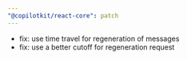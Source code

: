 ```yaml
---
"@copilotkit/react-core": patch
---
```


- fix: use time travel for regeneration of messages
- fix: use a better cutoff for regeneration request
